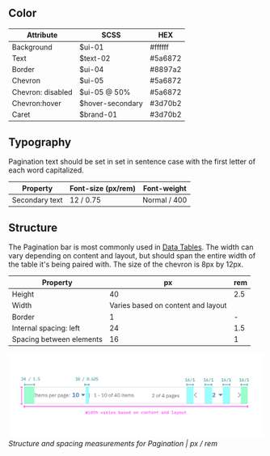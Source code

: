## Color

| Attribute          | SCSS    | HEX         |
|----------------|---------|-------------|
| Background     | $ui-01  | #ffffff     |
| Text           | $text-02| #5a6872     |
| Border         | $ui-04  | #8897a2     |
| Chevron        | $ui-05  | #5a6872     |
| Chevron: disabled | $ui-05 @ 50%  | #5a6872 |
| Chevron:hover  | $hover-secondary  | #3d70b2    |
| Caret          | $brand-01  | #3d70b2    |

## Typography

Pagination text should be set in set in sentence case with the first letter of each word capitalized.

| Property       | Font-size (px/rem)     | Font-weight |
|------------------|-----------------|--------------|
| Secondary text   | 12 / 0.75  | Normal / 400 |

## Structure

The Pagination bar is most commonly used in [Data Tables](/components/data-table). The width can vary depending on content and layout, but should span the entire width of the table it's being paired with. The size of the chevron is 8px by 12px.

| Property                           | px        | rem   |
|------------------------------------|-----------|-------|
| Height                             | 40      | 2.5   |
| Width                              | Varies based on content and layout | |
| Border                             | 1         | -     |
| Internal spacing: left             | 24        | 1.5   |
| Spacing between elements           | 16        | 1     |

![Structure and spacing for pagination](images/pagination-style-1.png)
_Structure and spacing measurements for Pagination | px / rem_
